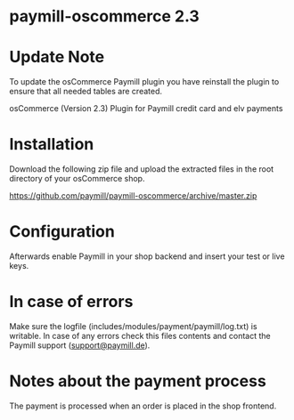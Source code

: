 paymill-oscommerce 2.3
====================

# Update Note

To update the osCommerce Paymill plugin you have reinstall the plugin to ensure 
that all needed tables are created.

osCommerce (Version 2.3) Plugin for Paymill credit card and elv payments

# Installation

Download the following zip file and upload the extracted files in the root directory of your osCommerce shop.

https://github.com/paymill/paymill-oscommerce/archive/master.zip

# Configuration

Afterwards enable Paymill in your shop backend and insert your test or live keys.

# In case of errors

Make sure the logfile (includes/modules/payment/paymill/log.txt) is writable. In case of any errors check this files contents and contact the Paymill support (support@paymill.de).

# Notes about the payment process

The payment is processed when an order is placed in the shop frontend.